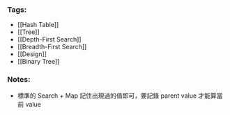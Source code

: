 ### Tags:
- [[Hash Table]]
- [[Tree]]
- [[Depth-First Search]]
- [[Breadth-First Search]]
- [[Design]]
- [[Binary Tree]]
### Notes:
- 標準的 Search + Map 記住出現過的值即可，要記錄 parent value 才能算當前 value